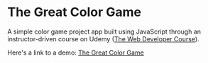 # The Great Color Game

A simple color game project app built using JavaScript through an instructor-driven course on Udemy ([The Web Developer Course](https://www.udemy.com/the-web-developer-bootcamp/)).

Here's a link to a demo: [The Great Color Game](https://lit-savannah-20775.herokuapp.com/)